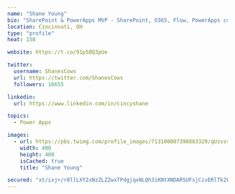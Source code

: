 ```yaml
---
name: "Shane Young"
bio: "SharePoint & PowerApps MVP - SharePoint, O365, Flow, PowerApps consulting? @PowerApps911 | Pure Snark? You found it."
location: Cincinnati, OH
type: "profile"
heat: 158

website: https://t.co/91p5BQ3pUe

twitter:
  username: ShanesCows
  url: https://twitter.com/ShanesCows
  followers: 16655

linkedin:
  url: https://www.linkedin.com/in/cincyshane

topics:
  - Power Apps

images:
  - url: https://pbs.twimg.com/profile_images/713100007398883329/qUzvsvQ3_400x400.jpg
    width: 400
    height: 400
    isCached: true
    title: "Shane Young"

secured: "xt/ixj+/r8llLXY2xNzZLZZwxTPdgjqxNLQh3iKNtXNDARSUFsjCivERlTk2LzMuPo0si/i9ged3zXSBObGdV1iwWj6HhOKjJBbKW8it8Br2Qug81+7LznD+NMjjDbmN+rtRTr6sHOU3VA1aibv8n9w4E3Z/D8zszOoP/6nbtyPt+uVaKiLHzjt0PBxiGXTdPXc2MfxcFDaFEcjnGusCH9HzacYacjZateR1mW66f6IcLka0/07VR8bItgAXFzgl5pMfzPrZVBhV5PQU8W5kYzxEXExd/MT7T6Se1liWbKXBVQcqfmEqe8l16BhqA8eLjbo3oXYYnaE3rOdWKR/HNmHX5wZHEUi8M4gyljJfOHJslSyBSaZKQkb4dls7mefzJ5eUvRdNaFoZ84VfBF6SZAtY9lsdphgoXupuyMNgniM=;zZjwPaDNwU28qKJl1/lbsA=="
---
```



